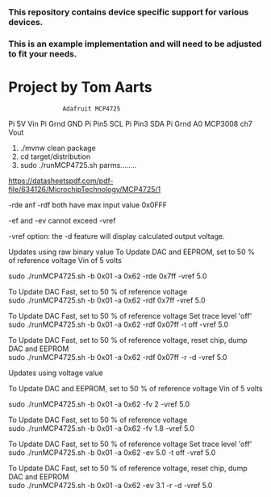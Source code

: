 ### This repository contains device specific support for various devices.

### This is an example implementation and will need to be adjusted to fit your needs.

Project by Tom Aarts
==========================================================================

                   Adafruit MCP4725 

Pi 5V Vin
Pi Grnd GND
Pi Pin5 SCL
Pi Pin3 SDA
Pi Grnd A0
MCP3008 ch7 Vout

1. ./mvnw clean package
2. cd target/distribution
3. sudo ./runMCP4725.sh parms........

https://datasheetspdf.com/pdf-file/634126/MicrochipTechnology/MCP4725/1

-rde anf -rdf both have max input value 0x0FFF

-ef and -ev cannot exceed -vref

-vref option:  the -d feature will display calculated output voltage.

Updates using raw binary value
To Update DAC and EEPROM, set to 50 % of reference voltage Vin of 5 volts

sudo ./runMCP4725.sh -b 0x01 -a 0x62 -rde 0x7ff -vref 5.0

To Update DAC Fast, set to 50 % of reference voltage     
sudo ./runMCP4725.sh -b 0x01 -a 0x62 -rdf 0x7ff -vref 5.0

To Update DAC Fast, set to 50 % of reference voltage Set trace level 'off'
sudo ./runMCP4725.sh -b 0x01 -a 0x62 -rdf 0x07ff -t off -vref 5.0

To Update DAC Fast, set to 50 % of reference voltage, reset chip, dump DAC and EEPROM   
sudo ./runMCP4725.sh -b 0x01 -a 0x62 -rdf 0x07ff -r -d -vref 5.0

Updates using voltage value

To Update DAC and EEPROM, set to 50 % of reference voltage Vin of 5 volts

sudo ./runMCP4725.sh -b 0x01 -a 0x62 -fv 2 -vref 5.0

To Update DAC Fast, set to 50 % of reference voltage     
sudo ./runMCP4725.sh -b 0x01 -a 0x62 -fv 1.8 -vref 5.0

To Update DAC Fast, set to 50 % of reference voltage Set trace level 'off'
sudo ./runMCP4725.sh -b 0x01 -a 0x62 -ev 5.0 -t off -vref 5.0

To Update DAC Fast, set to 50 % of reference voltage, reset chip, dump DAC and EEPROM   
sudo ./runMCP4725.sh -b 0x01 -a 0x62 -ev 3.1 -r -d -vref 5.0





